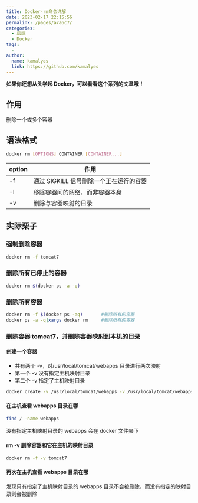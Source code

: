 ```yaml
---
title: Docker-rm命令详解
date: 2023-02-17 22:15:56
permalink: /pages/a7a6c7/
categories:
  - 后端
  - Docker
tags:
  - 
author: 
  name: kamalyes
  link: https://github.com/kamalyes
---
```

**如果你还想从头学起 Docker，可以看看这个系列的文章哦！**

## 作用

删除一个或多个容器

## 语法格式

```bash
docker rm [OPTIONS] CONTAINER [CONTAINER...]
```

| option | 作用 |
| ---- | ---- |
-f | 通过 SIGKILL 信号删除一个正在运行的容器
-l | 移除容器间的网络，而非容器本身
-v | 删除与容器映射的目录

## 实际栗子

### 强制删除容器

```bash
docker rm -f tomcat7
```

### 删除所有已停止的容器

```bash
docker rm $(docker ps -a -q)
```

### 删除所有容器

```bash
docker rm -f $(docker ps -aq)       #删除所有的容器
docker ps -a -q|xargs docker rm     #删除所有的容器
```

### 删除容器 tomcat7，并删除容器映射到本机的目录

#### 创建一个容器

- 共有两个 -v，对/usr/local/tomcat/webapps&nbsp;目录进行两次映射
- 第一个 -v 没有指定主机映射目录
- 第二个 -v 指定了主机映射目录

```bash
docker create -v /usr/local/tomcat/webapps -v /usr/local/tomcat/webapps:/usr/local/tomcat/webapps --name tomcat7 tomcat:7
```

#### 在主机查看 webapps 目录在哪

```bash
find / -name webapps
```

没有指定主机映射目录的 webapps 会在 docker 文件夹下

#### rm -v 删除容器和它在主机的映射目录

```bash
docker rm -f -v tomcat7
```

#### 再次在主机查看 webapps 目录在哪

发现只有指定了主机映射目录的 webapps 目录不会被删除，而没有指定的映射目录则会被删除

